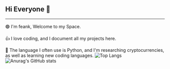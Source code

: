 ##  Hi Everyone 😬
---
🟢  I'm feank, Welcome to my Space.

👍 I love coding, and I document all my projects here.

🚀 The language I often use is Python, and I'm researching cryptocurrencies, as well as learning new coding languages.
![Top Langs](https://github-readme-stats.vercel.app/api/top-langs/?username=feankme)
![Anurag's GitHub stats](https://github-readme-stats.vercel.app/api?username=anuraghazra&theme=buefy_icons=true)
